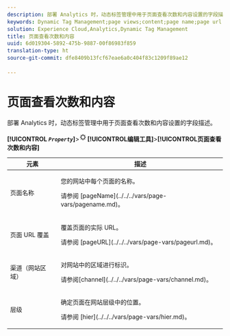 ```yaml
---
description: 部署 Analytics 时，动态标签管理中用于页面查看次数和内容设置的字段描述。
keywords: Dynamic Tag Management;page views;content;page name;page url override;channel;site section;hierarchy
solution: Experience Cloud,Analytics,Dynamic Tag Management
title: 页面查看次数和内容
uuid: 6d019304-5892-475b-9887-00f86983f859
translation-type: ht
source-git-commit: dfe8409b13fcf67eae6a0c404f83c1209f89ae12

---
```



# 页面查看次数和内容

部署 Analytics 时，动态标签管理中用于页面查看次数和内容设置的字段描述。

**[!UICONTROL *`Property`*]**>![齿轮图标](assets/settings_gear.png)**[!UICONTROL &#x200B;编辑工具&#x200B;]**>**[!UICONTROL &#x200B;页面查看次数和内容&#x200B;]**

<table id="table_654149A8A66B404BBF9BAF8EC67F5F8F">
 <thead>
  <tr>
   <th colname="col1" class="entry"> 元素 </th>
   <th colname="col2" class="entry"> 描述 </th>
  </tr>
 </thead>
 <tbody>
  <tr>
   <td colname="col1"> 页面名称 </td>
   <td colname="col2"> <p>您的网站中每个页面的名称。 </p> <p>请参阅 [pageName](../../../vars/page-vars/pagename.md)。 </p> </td>
  </tr>
  <tr>
   <td colname="col1"> 页面 URL 覆盖 </td>
   <td colname="col2"> <p> 覆盖页面的实际 URL。 </p> <p>请参阅 [pageURL](../../../vars/page-vars/pageurl.md)。 </p> </td>
  </tr>
  <tr>
   <td colname="col1"> 渠道（网站区域） </td>
   <td colname="col2"> <p>对网站中的区域进行标识。 </p> <p>请参阅[channel](../../../vars/page-vars/channel.md)。 </p> </td>
  </tr>
  <tr>
   <td colname="col1"> 层级 </td>
   <td colname="col2"> <p>确定页面在网站层级中的位置。 </p> <p>请参阅 [hier](../../../vars/page-vars/hier.md)。 </p> </td>
  </tr>
 </tbody>
</table>
